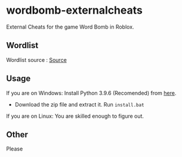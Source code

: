 # wordbomb-externalcheats
External Cheats for the game Word Bomb in Roblox.

## Wordlist
Wordlist source : [Source](https://wordbombroblox.fandom.com/wiki/List_of_long_words)

## Usage
If you are on Windows:
Install Python 3.9.6 (Recomended) from [here](https://www.python.org/ftp/python/3.9.6/python-3.9.6-amd64.exe).
* Download the zip file and extract it.
Run `install.bat`

If you are on Linux:
You are skilled enough to figure out.
## Other
Please
